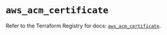 # `aws_acm_certificate`

Refer to the Terraform Registry for docs: [`aws_acm_certificate`](https://registry.terraform.io/providers/hashicorp/aws/5.32.0/docs/resources/acm_certificate).
